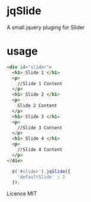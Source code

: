 # jqSlide
A small jquery pluging for Slider

# usage

```html
<div id="slider">
  <h1> Slide 1 </h1>
  <p>
    //Slide 1 Content
  </p>
  <h1> Slide 2 </h1>
  <p>
    Slide 2 Content
  </p>
  <h1> Slide 3 </h1>
  <p>
    //Slide 3 Content
  </p>
  <h1> Slide 4 </h1>
  <p>
    //Slide 4 Content
  </p>
</div>
```

```js
  $('#slider').jqSlide({
    'defaultSlide' : 2
  });
```

Licence MIT
